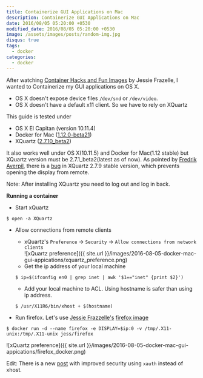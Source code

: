 ```yaml
---
title: Containerize GUI Applications on Mac
description: Containerize GUI Applications on Mac
date: 2016/08/05 05:20:00 +0530
modified_date: 2016/08/05 05:20:00 +0530
image: /assets/images/posts/random-img.jpg
disqus: true
tags:
  - docker
categories:
  - docker
---
```


After watching [Container Hacks and Fun Images](https://www.youtube.com/watch?v=1qlLUf7KtAw) by Jessie Frazelle, I wanted to Containerize my GUI applications on OS X.

* OS X doesn't expose device files `/dev/snd` or `/dev/video`.
* OS X doesn't have a default x11 client. So we have to rely on XQuartz

This guide is tested under

 * OS X El Capitan (version 10.11.4)
 * Docker for Mac ([1.12.0-beta21](https://docs.docker.com/docker-for-mac/))
 * XQuartz ([2.7.10_beta2](https://www.xquartz.org/releases/index.html))

It also works well under OS X(10.11.5) and Docker for Mac(1.12 stable) but XQuartz version must be 2.7.1_beta2(latest as of now). As pointed by [Fredrik Averpil](https://fredrikaverpil.github.io/2016/07/31/docker-for-mac-and-gui-applications/), there is a [bug](https://bugs.freedesktop.org/show_bug.cgi?id=95379) in XQuartz 2.7.9 stable version, which prevents opening the display from remote.

Note: After installing XQuartz you need to log out and log in back.

**Running a container**

* Start xQuartz  

```
$ open -a XQuartz
```

* Allow connections from remote clients  
  * xQuartz's `Preference` → `Security` → `Allow connections from network clients`  
  ![xQuartz preference]({{ site.url }}/images/2016-08-05-docker-mac-gui-appications/xquartz_preference.png)
  * Get the ip address of your local machine  

  ```
  $ ip=$(ifconfig en0 | grep inet | awk '$1=="inet" {print $2}')
  ```

  * Add your local machine to ACL. Using hostname is safer than using ip address.

  ```
  $ /usr/X11R6/bin/xhost + $(hostname)
  ```

* Run firefox. Let's use [Jessie Frazzelle's](https://blog.jessfraz.com/) [firefox image](https://github.com/jfrazelle/dockerfiles/tree/master/firefox)  

```
$ docker run -d --name firefox -e DISPLAY=$ip:0 -v /tmp/.X11-unix:/tmp/.X11-unix jess/firefox
```

![xQuartz preference]({{ site.url }}/images/2016-08-05-docker-mac-gui-appications/firefox_docker.png)

Edit: There is a new [post](http://www.ganesshkumar.com/2016/08/06/docker-mac-gui-applications-2.html) with improved security using `xauth` instead of xhost.